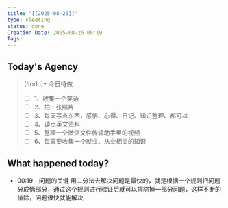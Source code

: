 ```yaml
---
title: "[[2025-08-26]]"
type: Fleeting
status: done
Creation Date: 2025-08-26 00:19
Tags:
---
```

## Today's Agency
> [!todo]+ 今日待做
> - [ ] 1、收集一个笑话
> - [ ] 2、拍一张照片
> - [ ] 3、每天写点东西，感悟、心得、日记、知识整理、都可以
> - [ ] 4、读点英文资料
> - [ ] 5、整理一个微信文件传输助手里的视频
> - [ ] 6、每天要收集一个就业、从业相关的知识

## What happened today?
- 00:19 - 问题的关键
用二分法去解决问题是最快的，就是根据一个规则把问题分成俩部分，通过这个规则进行验证后就可以排除掉一部分问题，这样不断的排除，问题很快就能解决